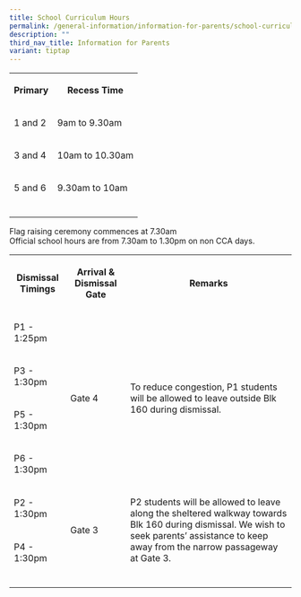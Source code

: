 ```yaml
---
title: School Curriculum Hours
permalink: /general-information/information-for-parents/school-curriculum-hours/
description: ""
third_nav_title: Information for Parents
variant: tiptap
---
```

<table style="minWidth: 50px">
<colgroup>
<col>
<col>
</colgroup>
<tbody>
<tr>
<th rowspan="1" colspan="1">
<p>Primary</p>
</th>
<th rowspan="1" colspan="1">
<p>Recess Time</p>
</th>
</tr>
<tr>
<td rowspan="1" colspan="1">
<p>1 and 2</p>
</td>
<td rowspan="1" colspan="1">
<p>9am to 9.30am
<br>
</p>
</td>
</tr>
<tr>
<td rowspan="1" colspan="1">
<p>3 and 4</p>
</td>
<td rowspan="1" colspan="1">
<p>10am to 10.30am</p>
</td>
</tr>
<tr>
<td rowspan="1" colspan="1">
<p>5 and 6</p>
</td>
<td rowspan="1" colspan="1">
<p>9.30am to 10am</p>
</td>
</tr>
<tr>
<td rowspan="1" colspan="1">
<p></p>
</td>
<td rowspan="1" colspan="1">
<p></p>
</td>
</tr>
</tbody>
</table>
<p>Flag raising ceremony commences at 7.30am
<br>Official school hours are from 7.30am to 1.30pm on non CCA days.</p>
<p></p>
<table style="minWidth: 75px">
<colgroup>
<col>
<col>
<col>
</colgroup>
<tbody>
<tr>
<th rowspan="1" colspan="1">
<p>Dismissal Timings</p>
</th>
<th rowspan="1" colspan="1">
<p>Arrival &amp; Dismissal Gate</p>
</th>
<th rowspan="1" colspan="1">
<p>Remarks</p>
</th>
</tr>
<tr>
<td rowspan="1" colspan="1">
<p>P1 - 1:25pm</p>
</td>
<td rowspan="4" colspan="1">
<p>Gate 4</p>
</td>
<td rowspan="4" colspan="1">
<p>To reduce congestion, P1 students will be allowed to leave outside Blk
160 during dismissal.</p>
</td>
</tr>
<tr>
<td rowspan="1" colspan="1">
<p>P3 - 1:30pm</p>
</td>
</tr>
<tr>
<td rowspan="1" colspan="1">
<p>P5 - 1:30pm</p>
</td>
</tr>
<tr>
<td rowspan="1" colspan="1">
<p>P6 - 1:30pm</p>
</td>
</tr>
<tr>
<td rowspan="1" colspan="1">
<p>P2 - 1:30pm</p>
</td>
<td rowspan="2" colspan="1">
<p>Gate 3</p>
</td>
<td rowspan="2" colspan="1">
<p>P2 students will be allowed to leave along the sheltered walkway towards
Blk 160 during dismissal. We wish to seek parents’ assistance to keep away
from the narrow passageway at Gate 3.</p>
</td>
</tr>
<tr>
<td rowspan="1" colspan="1">
<p>P4 - 1:30pm</p>
</td>
</tr>
<tr>
<td rowspan="1" colspan="1">
<p></p>
</td>
<td rowspan="1" colspan="1">
<p></p>
</td>
<td rowspan="1" colspan="1">
<p></p>
</td>
</tr>
</tbody>
</table>
<p></p>